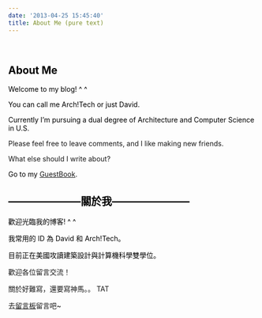 ```yaml
---
date: '2013-04-25 15:45:40'
title: About Me (pure text)
---
```


<div class="aboutMeContainer" style="z-index: 1; position: relative;"> 


## <span style="color: #000000;">About Me</span>

<span style="color: #000000;">Welcome to my blog! ^ ^</span>

<span style="color: #000000;">You can call me Arch!Tech or just David.</span>

<span style="color: #000000;">Currently I’m pursuing a dual degree of Architecture and Computer Science in U.S.</span>

Please feel free to leave comments, and I like making new friends.

What else should I write about?

<span style="color: #000000;">Go to my [GuestBook](http://swotong.com/guestbook-2/ "Guestbook").</span>


## <span style="color: #000000;">———————關於我———————–</span>

<span style="color: #000000;">歡迎光臨我的博客! ^ ^</span>

<span style="color: #000000;">我常用的 ID 為 David 和 Arch!Tech。</span>

<span style="color: #000000;">目前正在美國攻讀建築設計與計算機科學雙學位。</span>

歡迎各位留言交流！

關於好難寫，還要寫神馬。。 TAT

去[留言板](http://swotong.com/guestbook-2/ "Guestbook")留言吧~

</div>
